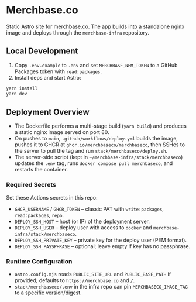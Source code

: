 # Merchbase.co

Static Astro site for merchbase.co. The app builds into a standalone nginx image and deploys through the `merchbase-infra` repository.

## Local Development

1. Copy `.env.example` to `.env` and set `MERCHBASE_NPM_TOKEN` to a GitHub Packages token with `read:packages`.
2. Install deps and start Astro:

```bash
yarn install
yarn dev
```

## Deployment Overview

- The Dockerfile performs a multi-stage build (`yarn build`) and produces a static nginx image served on port 80.
- On pushes to `main`, `.github/workflows/deploy.yml` builds the image, pushes it to GHCR at `ghcr.io/merchbaseco/merchbaseco`, then SSHes to the server to pull the tag and run `stack/merchbaseco/deploy.sh`.
- The server-side script (kept in `~/merchbase-infra/stack/merchbaseco`) updates the `.env` tag, runs `docker compose pull merchbaseco`, and restarts the container.

### Required Secrets

Set these Actions secrets in this repo:

- `GHCR_USERNAME` / `GHCR_TOKEN` – classic PAT with `write:packages`, `read:packages`, `repo`.
- `DEPLOY_SSH_HOST` – host (or IP) of the deployment server.
- `DEPLOY_SSH_USER` – deploy user with access to `docker` and `merchbase-infra/stack/merchbaseco`.
- `DEPLOY_SSH_PRIVATE_KEY` – private key for the deploy user (PEM format).
- `DEPLOY_SSH_PASSPHRASE` – optional; leave empty if key has no passphrase.

### Runtime Configuration

- `astro.config.mjs` reads `PUBLIC_SITE_URL` and `PUBLIC_BASE_PATH` if provided; defaults to `https://merchbase.co` and `/`.
- `stack/merchbaseco/.env` in the infra repo can pin `MERCHBASECO_IMAGE_TAG` to a specific version/digest.
